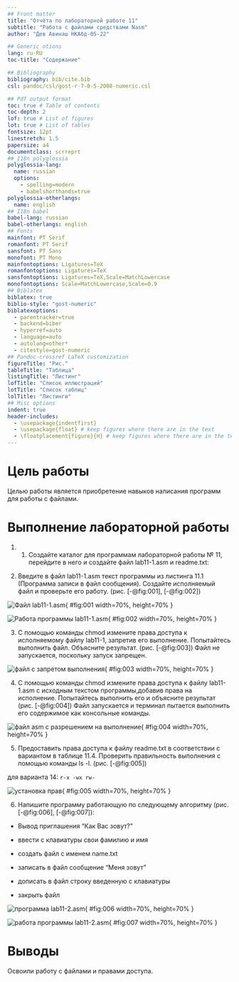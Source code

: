 ```yaml
---
## Front matter
title: "Отчёта по лабораторной работе 11"
subtitle: "Работа с файлами средствами Nasm"
author: "Дев Авинаш НКАбд-05-22"

## Generic otions
lang: ru-RU
toc-title: "Содержание"

## Bibliography
bibliography: bib/cite.bib
csl: pandoc/csl/gost-r-7-0-5-2008-numeric.csl

## Pdf output format
toc: true # Table of contents
toc-depth: 2
lof: true # List of figures
lot: true # List of tables
fontsize: 12pt
linestretch: 1.5
papersize: a4
documentclass: scrreprt
## I18n polyglossia
polyglossia-lang:
  name: russian
  options:
	- spelling=modern
	- babelshorthands=true
polyglossia-otherlangs:
  name: english
## I18n babel
babel-lang: russian
babel-otherlangs: english
## Fonts
mainfont: PT Serif
romanfont: PT Serif
sansfont: PT Sans
monofont: PT Mono
mainfontoptions: Ligatures=TeX
romanfontoptions: Ligatures=TeX
sansfontoptions: Ligatures=TeX,Scale=MatchLowercase
monofontoptions: Scale=MatchLowercase,Scale=0.9
## Biblatex
biblatex: true
biblio-style: "gost-numeric"
biblatexoptions:
  - parentracker=true
  - backend=biber
  - hyperref=auto
  - language=auto
  - autolang=other*
  - citestyle=gost-numeric
## Pandoc-crossref LaTeX customization
figureTitle: "Рис."
tableTitle: "Таблица"
listingTitle: "Листинг"
lofTitle: "Список иллюстраций"
lotTitle: "Список таблиц"
lolTitle: "Листинги"
## Misc options
indent: true
header-includes:
  - \usepackage{indentfirst}
  - \usepackage{float} # keep figures where there are in the text
  - \floatplacement{figure}{H} # keep figures where there are in the text
---
```


# Цель работы

Целью работы является приобретение навыков написания программ для работы с файлами.

# Выполнение лабораторной работы

1. 1. Создайте каталог для программам лабораторной работы № 11, перейдите
в него и создайте файл lab11-1.asm и readme.txt:

2. Введите в файл lab11-1.asm текст программы из листинга 11.1 (Программа
записи в файл сообщения). Создайте исполняемый файл и проверьте его
работу. (рис. [-@fig:001], [-@fig:002])

![Файл lab11-1.asm](image/01.png){ #fig:001 width=70%, height=70% }

![Работа программы lab11-1.asm](image/02.png){ #fig:002 width=70%, height=70% }

3. С помощью команды chmod измените права доступа к исполняемому файлу
lab11-1, запретив его выполнение. Попытайтесь выполнить файл. Объясните результат. (рис. [-@fig:003])
Файл не запускается, поскольку запуск запрещен.

![файл с запретом выполнения](image/03.png){ #fig:003 width=70%, height=70% }

4. С помощью команды chmod измените права доступа к файлу lab11-1.asm с
исходным текстом программы,добавив права на исполнение. Попытайтесь
выполнить его и объясните результат (рис. [-@fig:004])
Файл запускается и терминал пытается выполнить его содержимое как консольные команды.

![файл asm с разрешением на выполнение](image/04.png){ #fig:004 width=70%, height=70% }

5. Предоставить права доступа к файлу readme.txt в соответствии с вариантом в таблице 11.4. Проверить правильность выполнения с помощью
команды ls -l. (рис. [-@fig:005])

для варианта 14: ```r-x -wx rw-```

![установка прав](image/05.png){ #fig:005 width=70%, height=70% }

6. Напишите программу работающую по следующему алгоритму (рис. [-@fig:006], [-@fig:007]):

* Вывод приглашения “Как Вас зовут?”

* ввести с клавиатуры свои фамилию и имя

* создать файл с именем name.txt

* записать в файл сообщение “Меня зовут”

* дописать в файл строку введенную с клавиатуры

* закрыть файл

![программа lab11-2.asm](image/06.png){ #fig:006 width=70%, height=70% }

![работа программы lab11-2.asm](image/07.png){ #fig:007 width=70%, height=70% }

# Выводы

Освоили работy с файлами и правами доступа.
